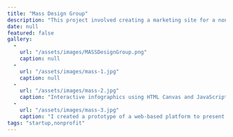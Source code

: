```yaml
---
title: "Mass Design Group"
description: "This project involved creating a marketing site for a non-profit architectural firm."
date: null
featured: false
gallery:
  -
    url: "/assets/images/MASSDesignGroup.png"
    caption: null
  -
    url: "/assets/images/mass-1.jpg"
    caption: null
  -
    url: "/assets/images/mass-2.jpg"
    caption: "Interactive infographics using HTML Canvas and JavaScript"
  -
    url: "/assets/images/mass-3.jpg"
    caption: "I created a prototype of a web-based platform to present a vast amount of research data in a visually-appealing format"
tags: "startup,nonprofit"
---
```

